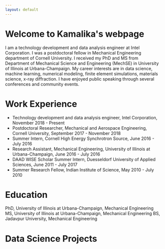```yaml
---
layout: default
---
```

# Welcome to Kamalika's webpage
I am a technology development and data analysis engineer at Intel Corporation. I was a postdoctoral fellow in Mechanical Engineering department of Cornell University. I received my PhD and MS from Department of Mechanical Science and Engineering (MechSE) in University of Illinois at Urbana-Champaign. My career interests are in data science, machine learning, numerical modeling, finite element simulations, materials science, x-ray diffraction. I have enjoyed public speaking through several conferences and community events.

# Work Experience
- Technology development and data analysis engineer, Intel Corporation, November 2018 - Present
- Postdoctoral Researcher, Mechanical and Aerospace Engineering, Cornell University, September 2017 - November 2018
- Summer Intern, Cornell High Energy Synchrotron Source, June 2016 - July 2016
- Research Assistant, Mechanical Engineering, University of Illinois at Urbana-Champaign, June 2016 - July 2016
- DAAD WISE Scholar Summer Intern, Duesseldorf University of Applied Sciences, June 2011 - July 2017
- Summer Research Fellow, Indian Institute of Science, May 2010 - July 2010

# Education
PhD, University of Illinois at Urbana-Champaign, Mechanical Engineering
MS, University of Illinois at Urbana-Champaign, Mechanical Engineering
BS, Jadavpur University, Mechanical Engineering

# Data Science Projects


